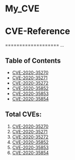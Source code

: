 # My_CVE

# CVE-Reference
===================
...

## Table of Contents

- [CVE-2020-35270](CVE-2020-35270.md)
- [CVE-2020-35271](CVE-2020-35271.md)
- [CVE-2020-35272](CVE-2020-35272.md)
- [CVE-2020-35852](CVE-2020-35852.md)
- [CVE-2020-35853](CVE-2020-35853.md)
- [CVE-2020-35854](CVE-2020-35854.md)

## Total CVEs:
1. [CVE-2020-35270](https://cve.mitre.org/cgi-bin/cvename.cgi?name=CVE-2020-35270)
2. [CVE-2020-35271](https://cve.mitre.org/cgi-bin/cvename.cgi?name=CVE-2020-35271)
3. [CVE-2020-35272](https://cve.mitre.org/cgi-bin/cvename.cgi?name=CVE-2020-35272)
4. [CVE-2020-35852](https://cve.mitre.org/cgi-bin/cvename.cgi?name=CVE-2020-35852)
5. [CVE-2020-35853](https://cve.mitre.org/cgi-bin/cvename.cgi?name=CVE-2020-35853)
6. [CVE-2020-35854](https://cve.mitre.org/cgi-bin/cvename.cgi?name=CVE-2020-35854)
